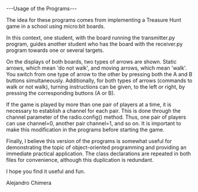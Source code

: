 ---Usage of the Programs---

The idea for these programs comes from implementing a Treasure Hunt
game in a school using micro:bit boards.

In this context, one student, with the board running the transmitter.py
program, guides another student who has the board with the receiver.py
program towards one or several targets.

On the displays of both boards, two types of arrows are shown. Static
arrows, which mean 'do not walk', and moving arrows, which mean 'walk'.
You switch from one type of arrow to the other by pressing both the A
and B buttons simultaneously. Additionally, for both types of arrows
(commands to walk or not walk), turning instructions can be given, to
the left or right, by pressing the corresponding buttons (A or B).

If the game is played by more than one pair of players at a time, it is
necessary to establish a channel for each pair. This is done through the
channel parameter of the radio.config() method. Thus, one pair of players
can use channel=0, another pair channel=1, and so on. It is important to
make this modification in the programs before starting the game.

Finally, I believe this version of the programs is somewhat useful for
demonstrating the topic of object-oriented programming and providing an
immediate practical application. The class declarations are repeated in
both files for convenience, although this duplication is redundant.

I hope you find it useful and fun.

Alejandro Chimera
